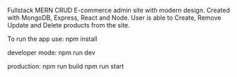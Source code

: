 Fullstack MERN CRUD E-commerce admin site with modern design. Created with MongoDB, Express, React and Node. User is able to Create, Remove Update and Delete products from the site.

To run the app use:
npm install

developer mode:
npm run dev

production:
npm run build
npm run start
